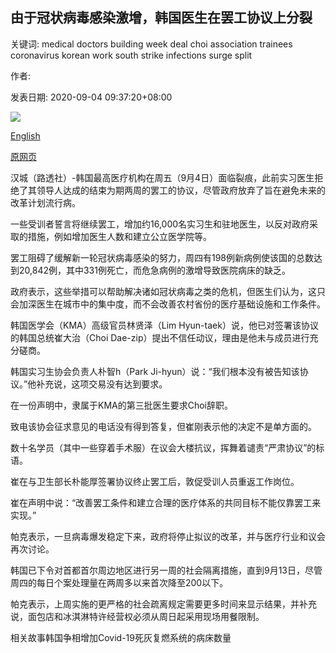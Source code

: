 ## 由于冠状病毒感染激增，韩国医生在罢工协议上分裂

关键词: medical doctors building week deal choi association trainees coronavirus korean work south strike infections surge split

作者: 

发表日期: 2020-09-04 09:37:20+08:00

![](https://www.straitstimes.com/sites/default/files/styles/x_large/public/articles/2020/09/04/nz_protest_040958.jpg?itok=BGqeaa43)

[English](South%20Korean%20doctors%20split%20over%20strike%20deal%20as%20coronavirus%20infections%20surge.md)

[原网页](https://www.straitstimes.com/asia/east-asia/south-korean-doctors-expected-to-end-strike-amid-covid-19-cases-surge)

汉城（路透社）-韩国最高医疗机构在周五（9月4日）面临裂痕，此前实习医生拒绝了其领导人达成的结束为期两周的罢工的协议，尽管政府放弃了旨在避免未来的改革计划流行病。

一些受训者誓言将继续罢工，增加约16,000名实习生和驻地医生，以反对政府采取的措施，例如增加医生人数和建立公立医学院等。

罢工阻碍了缓解新一轮冠状病毒感染的努力，周四有198例新病例使该国的总数达到20,842例，其中331例死亡，而危急病例的激增导致医院病床的缺乏。

政府表示，这些举措可以帮助解决诸如冠状病毒之类的危机，但医生们认为，这只会加深医生在城市中的集中度，而不会改善农村省份的医疗基础设施和工作条件。

韩国医学会（KMA）高级官员林贤泽（Lim Hyun-taek）说，他已对签署该协议的韩国总统崔大治（Choi Dae-zip）提出不信任动议，理由是他未与成员进行充分磋商。

韩国实习生协会负责人朴智h（Park Ji-hyun）说：“我们根本没有被告知该协议。”他补充说，这项交易没有达到要求。

在一份声明中，隶属于KMA的第三批医生要求Choi辞职。

致电该协会征求意见的电话没有得到答复，但崔刚表示他的决定不是单方面的。

数十名学员（其中一些穿着手术服）在议会大楼抗议，挥舞着谴责“严肃协议”的标语。

崔在与卫生部长朴能厚签署协议终止罢工后，敦促受训人员重返工作岗位。

崔在声明中说：“改善罢工条件和建​​立合理的医疗体系的共同目标不能仅靠罢工来实现。”

帕克表示，一旦病毒爆发稳定下来，政府将停止拟议的改革，并与医疗行业和议会再次讨论。

韩国已下令对首都首尔周边地区进行另一周的社会隔离措施，直到9月13日，尽管周四的每日个案处理量在两周多以来首次降至200以下。

帕克表示，上周实施的更严格的社会疏离规定需要更多时间来显示结果，并补充说，面包店和冰淇淋特许经营权必须从周日起采用现场用餐限制。

相关故事韩国争相增加Covid-19死灰复燃系统的病床数量